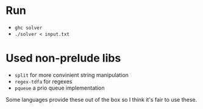 # Run
- `ghc solver`
- `./solver < input.txt`

# Used non-prelude libs
- `split` for more convinient string manipulation
- `regex-tdfa` for regexes
- `pqueue` a prio queue implementation

Some languages provide these out of the box so I think it's fair to use these.
